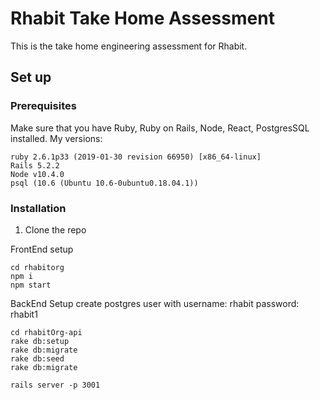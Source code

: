 # Rhabit Take Home Assessment
This is the take home engineering assessment for Rhabit. 

## Set up
### Prerequisites
Make sure that you have Ruby, Ruby on Rails, Node, React, PostgresSQL installed.
My versions:
```
ruby 2.6.1p33 (2019-01-30 revision 66950) [x86_64-linux]
Rails 5.2.2
Node v10.4.0
psql (10.6 (Ubuntu 10.6-0ubuntu0.18.04.1))
```

### Installation
1. Clone the repo

FrontEnd setup
```
cd rhabitorg
npm i
npm start
```

BackEnd Setup
create postgres user with username: rhabit password: rhabit1
```
cd rhabitOrg-api
rake db:setup
rake db:migrate
rake db:seed
rake db:migrate

rails server -p 3001
```